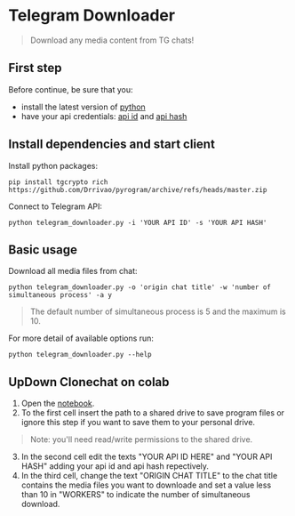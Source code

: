 # Telegram Downloader

> Download any media content from TG chats!

## First step

Before continue, be sure that you:

* install the latest version of [python](https://www.python.org/)
* have your api credentials: [api id](https://t.me/c/1297554030/69) and [api hash](https://t.me/c/1297554030/69)

## Install dependencies and start client

Install python packages:

```
pip install tgcrypto rich https://github.com/Drrivao/pyrogram/archive/refs/heads/master.zip
```

Connect to Telegram API:
```
python telegram_downloader.py -i 'YOUR API ID' -s 'YOUR API HASH'
```
## Basic usage

Download all media files from chat:
```
python telegram_downloader.py -o 'origin chat title' -w 'number of simultaneous process' -a y
```
> The default number of simultaneous process is 5 and the maximum is 10.

For more detail of available options run:
```
python telegram_downloader.py --help
```

## UpDown Clonechat on colab

1. Open the [notebook](https://colab.research.google.com/github/Drrivao/Telegram-Downloader/blob/master/telegram_downloader.ipynb). 
2. To the first cell insert the path to a shared drive to save program files or ignore this step if you want to save them to your personal drive.
> Note: you'll need read/write permissions to the shared drive.
3. In the second cell edit the texts "YOUR API ID HERE" and "YOUR API HASH" adding your api id and api hash repectively.
4. In the third cell, change the text "ORIGIN CHAT TITLE" to the chat title contains the media files you want to downloade and set a value less than 10 in "WORKERS" to indicate the number of simultaneous download.
